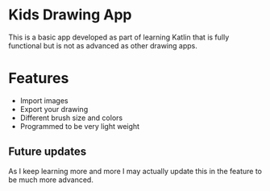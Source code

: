 <!DOCTYPE html>
<html>

<head>
  <meta charset="utf-8">
  <meta name="viewport" content="width=device-width, initial-scale=1.0">
  <link rel="stylesheet" href="https://stackedit.io/style.css" />
</head>

<body class="stackedit">
  <div class="stackedit__html"><h1 id="welcome-to-kids-draw-app">Kids Drawing App</h1>
<p>This is a basic app developed as part of learning Katlin that is fully functional but is not as advanced as other drawing apps.</p>
<h1 id="features">Features</h1>
<ul>
<li>Import images</li>
<li>Export your drawing</li>
<li>Different brush size and colors</li>
<li>Programmed to be very light weight</li>
</ul>
<h2 id="future-updates">Future updates</h2>
<p>As I keep learning more and more I may actually update this in the feature to be much more advanced.</p>
</div>
</body>

</html>
